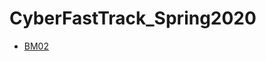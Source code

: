 # CyberFastTrack_Spring2020
* [BM02](https://github.com/koc777/CyberFastTrack_Spring2020/tree/main/BM02)
